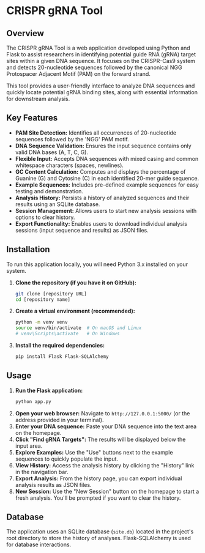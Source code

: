 # CRISPR gRNA Tool

## Overview

The CRISPR gRNA Tool is a web application developed using Python and Flask to assist researchers in identifying potential guide RNA (gRNA) target sites within a given DNA sequence. It focuses on the CRISPR-Cas9 system and detects 20-nucleotide sequences followed by the canonical NGG Protospacer Adjacent Motif (PAM) on the forward strand.

This tool provides a user-friendly interface to analyze DNA sequences and quickly locate potential gRNA binding sites, along with essential information for downstream analysis.

## Key Features

* **PAM Site Detection:** Identifies all occurrences of 20-nucleotide sequences followed by the 'NGG' PAM motif.
* **DNA Sequence Validation:** Ensures the input sequence contains only valid DNA bases (A, T, C, G).
* **Flexible Input:** Accepts DNA sequences with mixed casing and common whitespace characters (spaces, newlines).
* **GC Content Calculation:** Computes and displays the percentage of Guanine (G) and Cytosine (C) in each identified 20-mer guide sequence.
* **Example Sequences:** Includes pre-defined example sequences for easy testing and demonstration.
* **Analysis History:** Persists a history of analyzed sequences and their results using an SQLite database.
* **Session Management:** Allows users to start new analysis sessions with options to clear history.
* **Export Functionality:** Enables users to download individual analysis sessions (input sequence and results) as JSON files.

## Installation

To run this application locally, you will need Python 3.x installed on your system.

1.  **Clone the repository (if you have it on GitHub):**
    ```bash
    git clone [repository URL]
    cd [repository name]
    ```

2.  **Create a virtual environment (recommended):**
    ```bash
    python -m venv venv
    source venv/bin/activate  # On macOS and Linux
    # venv\Scripts\activate   # On Windows
    ```

3.  **Install the required dependencies:**
    ```bash
    pip install Flask Flask-SQLAlchemy
    ```

## Usage

1.  **Run the Flask application:**
    ```bash
    python app.py
    ```
2.  **Open your web browser:** Navigate to `http://127.0.0.1:5000/` (or the address provided in your terminal).
3.  **Enter your DNA sequence:** Paste your DNA sequence into the text area on the homepage.
4.  **Click "Find gRNA Targets":** The results will be displayed below the input area.
5.  **Explore Examples:** Use the "Use" buttons next to the example sequences to quickly populate the input.
6.  **View History:** Access the analysis history by clicking the "History" link in the navigation bar.
7.  **Export Analysis:** From the history page, you can export individual analysis results as JSON files.
8.  **New Session:** Use the "New Session" button on the homepage to start a fresh analysis. You'll be prompted if you want to clear the history.

## Database

The application uses an SQLite database (`site.db`) located in the project's root directory to store the history of analyses. Flask-SQLAlchemy is used for database interactions.

